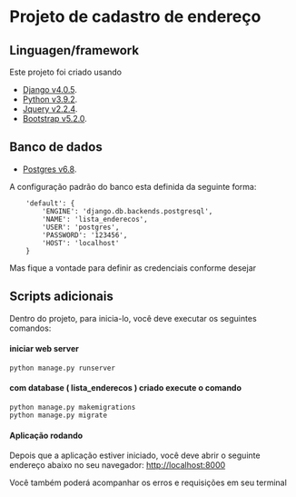 # Projeto de cadastro de endereço 

## Linguagen/framework

Este projeto foi criado usando 
- [Django v4.0.5](https://www.djangoproject.com/).
- [Python v3.9.2](https://www.python.org/).
- [Jquery v2.2.4](https://jquery.com/).
- [Bootstrap v5.2.0](https://getbootstrap.com/).

## Banco de dados
- [Postgres v6.8](https://www.postgresql.org/).

A configuração padrão do banco esta definida da seguinte forma:
```
    'default': {
        'ENGINE': 'django.db.backends.postgresql',
        'NAME': 'lista_enderecos',
        'USER': 'postgres',
        'PASSWORD': '123456',
        'HOST': 'localhost'
    }
```
Mas fique a vontade para definir as credenciais conforme desejar

## Scripts adicionais

Dentro do projeto, para inicia-lo, você deve executar os seguintes comandos:
#### iniciar web server
 ```
 python manage.py runserver
 ```

 #### com database ( lista_enderecos ) criado execute o comando
 ```
 python manage.py makemigrations
 python manage.py migrate
 ```


#### Aplicação rodando
Depois que a aplicação estiver iniciado, você deve abrir o seguinte endereço abaixo no seu navegador:
[http://localhost:8000](http://localhost:8000) 

Você também poderá acompanhar os erros e requisições em seu terminal
